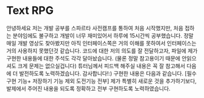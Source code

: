 # Text RPG
안녕하세요 
저는 개발 공부를 스파르타 사전캠프를 통하여 처음 시작했지만, 처음 접하는 분야임에도 불구하고 개발이 너무 재미있어서 하루에 15시간씩 공부했습니다.
 정말 매일 개발 영상도 찾아봤지만 아직 인터페이스쪽은 거의 이해를 못하여서 인터페이스는 거의 사용하지 못했던것 같습니다. 
 코드에 대한 저의 의도를 잘 전달하고자, 파일에 제가 구현한 내용들에 대한 주석도 각각 달아놨습니다.
 (물론 정말 참고용이기 때문에 안읽으셔도 크게 문제는 없으실겁니다)
 튜터님께서 피드백 해주실 내용은 꼭 잘 참고해서 다음에 더 발전하도록 노력하겠습니다. 감사합니다!:)
 구현한 내용은 다음과 같습니다.
 [필수 구현 기능+ 저장하기 기능 제외 도전기능 전부]
 제가 특별히 새로운 것을 추가하기보다, 발제에서 주어진 내용을 되도록 정확하고 전부 구현하도록 노력하였습니다. 
